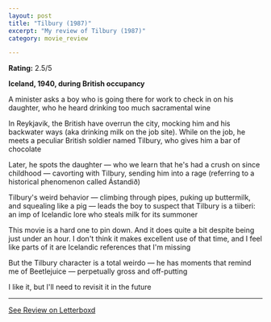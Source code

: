 ```yaml
---
layout: post
title: "Tilbury (1987)"
excerpt: "My review of Tilbury (1987)"
category: movie_review

---
```


**Rating:** 2.5/5

<b>Iceland, 1940, during British occupancy</b>

A minister asks a boy who is going there for work to check in on his daughter, who he heard drinking too much sacramental wine

In Reykjavik, the British have overrun the city, mocking him and his backwater ways (aka drinking milk on the job site). While on the job, he meets a peculiar British soldier named Tilbury, who gives him a bar of chocolate

Later, he spots the daughter — who we learn that he's had a crush on since childhood — cavorting with Tilbury, sending him into a rage (referring to a historical phenomenon called Ástandið)

Tilbury's weird behavior — climbing through pipes, puking up buttermilk, and squealing like a pig — leads the boy to suspect that Tilbury is a tiiberi: an imp of Icelandic lore who steals milk for its summoner

This movie is a hard one to pin down. And it does quite a bit despite being just under an hour. I don't think it makes excellent use of that time, and I feel like parts of it are Icelandic references that I'm missing

But the Tilbury character is a total weirdo — he has moments that remind me of Beetlejuice — perpetually gross and off-putting

I like it, but I'll need to revisit it in the future

<hr>

[See Review on Letterboxd](https://boxd.it/4RbEDX)

